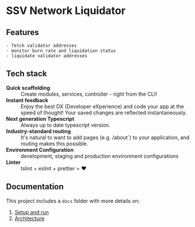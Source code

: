 # SSV Network Liquidator

## Features

```
- fetch validator addresses
- monitor burn rate and liquidation status
- liquidate validator addresses
```

## Tech stack

<dl>
  <dt><b>Quick scaffolding</b></dt>
  <dd>Create modules, services, controller - right from the CLI!</dd>

  <dt><b>Instant feedback</b></dt>
  <dd>Enjoy the best DX (Developer eXperience) and code your app at the speed of thought! Your saved changes are reflected instantaneously.</dd>

  <dt><b>Next generation Typescript</b></dt>
  <dd>Always up to date typescript version.</dd>

  <dt><b>Industry-standard routing</b></dt>
  <dd>It's natural to want to add pages (e.g. /about`) to your application, and routing makes this possible.</dd>

  <dt><b>Environment Configuration</b></dt>
  <dd>development, staging and production environment configurations</dd>

  <dt><b>Linter</b></dt>  
  <dd>tslint + eslint + prettier = ❤️</dd>
</dl>

## Documentation

This project includes a `docs` folder with more details on:

1.  [Setup and run](https://github.com/bloxapp/ssv-liquidator/blob/main/docs/setup-and-run.md)
2.  [Architecture](https://github.com/bloxapp/ssv-liquidator/blob/main/docs/architecture.md)
